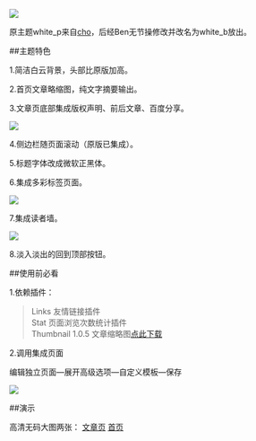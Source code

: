 ![](http://labimg-labimg.stor.sinaapp.com/original/060a1f9ba5df8cd449d0fb8961b9a1a9.png)

原主题white_p来自[cho](http://pagecho.com)，后经Ben无节操修改并改名为white\_b放出。

##主题特色

1.简洁白云背景，头部比原版加高。

2.首页文章略缩图，纯文字摘要输出。

3.文章页底部集成版权声明、前后文章、百度分享。

![](http://labimg-labimg.stor.sinaapp.com/original/38d675e3b81a8b56e2a26310c56a1efa.png)

4.侧边栏随页面滚动（原版已集成）。

5.标题字体改成微软正黑体。

6.集成多彩标签页面。

![](http://labimg-labimg.stor.sinaapp.com/original/6ea5d4473ebdb1fb136e37fec23ec11f.png)

7.集成读者墙。

![](http://labimg-labimg.stor.sinaapp.com/original/301a5998543ad30e68d2a21fc3614bfc.png)

8.淡入淡出的回到顶部按钮。

##使用前必看

1.依赖插件：

>Links 友情链接插件  
>Stat 页面浏览次数统计插件  
>Thumbnail 1.0.5 文章缩略图[点此下载](http://pan.baidu.com/share/link?shareid=266968&uk=3239637208)

2.调用集成页面

编辑独立页面—展开高级选项—自定义模板—保存

![](http://labimg-labimg.stor.sinaapp.com/original/89d8d603c557a1e4f1fa6429ebbcfecd.png)

##演示

高清无码大图两张： [文章页](http://labimg-labimg.stor.sinaapp.com/original/e24a931f50ad29d14b0381e1a39da157.png?2012000) [首页](http://labimg-labimg.stor.sinaapp.com/original/01e441024ed09b137923f488eb48b48e.png?458794546546)